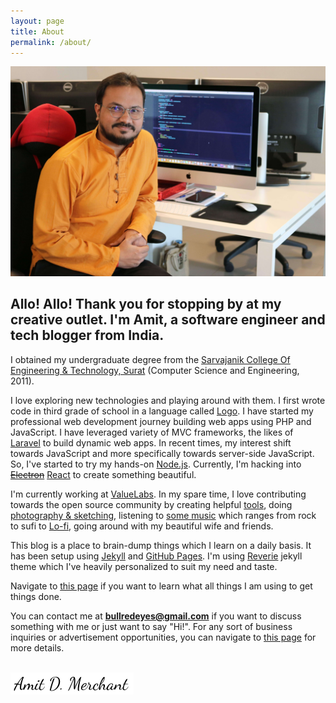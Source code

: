 ```yaml
---
layout: page
title: About
permalink: /about/
---
```


<p class="about-picture-container">
    <img src="/images/profilesnap.JPG" class="about-picture" alt="My sexy hero image">
</p>

<h2 style="text-align: left;">Allo! Allo! Thank you for stopping by at my creative outlet. I'm Amit, a software engineer and tech blogger from India.</h2>

I obtained my undergraduate degree from the [Sarvajanik College Of Engineering & Technology, Surat](http://scet.ac.in) (Computer Science and Engineering, 2011).

I love exploring new technologies and playing around with them. I first wrote code in third grade of school in a language called [Logo](https://en.wikipedia.org/wiki/Logo_(programming_language)). I have started my professional web development journey building web apps using PHP and JavaScript. I have leveraged variety of MVC frameworks, the likes of [Laravel](http://laravel.com) to build dynamic web apps. In recent times, my interest shift towards JavaScript and more specifically towards server-side JavaScript. So, I've started to try my hands-on [Node.js](https://nodejs.org/en). Currently, I'm hacking into ~~[Electron](http://electron.atom.io)~~ [React](https://reactjs.org/) to create something beautiful.

I'm currently working at [ValueLabs](https://www.valuelabs.com). In my spare time, I love contributing towards the open source community by creating helpful [tools](https://github.com/amitmerchant1990), doing [photography & sketching](https://www.instagram.com/amit_merchant/), listening to [some music](https://music.amazon.in/user-playlists/56f836f23100415da095ac0b61f44c95i8n0) which ranges from rock to sufi to [Lo-fi](https://en.wikipedia.org/wiki/Lo-fi_music), going around with my beautiful wife and friends.

This blog is a place to brain-dump things which I learn on a daily basis. It has been setup using [Jekyll](http://jekyllrb.com) and [GitHub Pages](https://pages.github.com). I'm using [Reverie](https://github.com/amitmerchant1990/reverie) jekyll theme which I've heavily personalized to suit my need and taste.

Navigate to [this page](/uses) if you want to learn what all things I am using to get things done.

You can contact me at **bullredeyes@gmail.com** if you want to discuss something with me or just want to say "Hi!". For any sort of business inquiries or advertisement opportunities, you can navigate to [this page](/contact) for more details.

<br/>

<img src="/images/signature.png" style="margin: 0;" alt="Signature">
